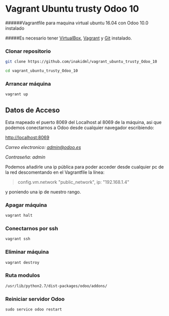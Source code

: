 # Vagrant Ubuntu trusty Odoo 10
######Vagrantfile para maquina virtual ubuntu 16.04 con Odoo 10.0 instalado

#####Es necesario tener [VirtualBox](https://www.virtualbox.org/wiki/Downloads), [Vagrant](https://www.vagrantup.com/downloads.html) y [Git](https://git-scm.com/downloads) instalado.

### Clonar repositorio
```bash
git clone https://github.com/inakidml/vagrant_ubuntu_trusty_Odoo_10
```
```bash
cd vagrant_ubuntu_trusty_Odoo_10
```
### Arrancar máquina
```bash
vagrant up
```
## Datos de Acceso
Esta mapeado el puerto 8069 del Localhost al 8069 de la máquina, asi que podemos conectarnos a Odoo desde cualquier navegador escribiendo:

[http://localhost:8069](http://localhost:8069)

*Correo electronico: 
admin@odoo.es*

*Contraseña: 
admin*

Podemos añadirle una ip pública para poder acceder desde cualquier pc de la red descomentando en el Vagrantfile la línea:
>config.vm.network "public_network", ip: "192.168.1.4"

y poniendo una ip de nuestro rango.

### Apagar máquina
```bash
vagrant halt
```
### Conectarnos por ssh
```bash
vagrant ssh
```
### Eliminar máquina
```bash
vagrant destroy
```


### Ruta modulos 
```bash
/usr/lib/python2.7/dist-packages/odoo/addons/
```

### Reiniciar servidor Odoo
```
sudo service odoo restart
```


